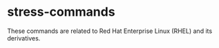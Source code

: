# stress-commands
These commands are related to Red Hat Enterprise Linux (RHEL) and its derivatives.
